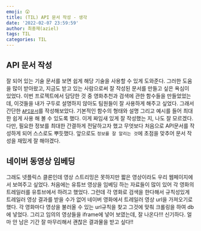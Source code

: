 ```yaml
---
emoji: 😲
title: (TIL) API 문서 작성 - 생각
date: '2022-02-07 23:59:59'
author: 최중재(aziel)
tags: TIL
categories: TIL
---
```


## API 문서 작성

잘 되어 있는 기술 문서를 보면 쉽게 해당 기술을 사용할 수 있게 도와준다. 그러한 도움을 많이 받아왔고, 지금도 받고 있는 사람으로써 잘 작성된 문서를 만들고 싶은 욕심이 있었다. 이번 프로젝트에서 담당한 것 중 영화추천과 검색에 관한 함수들을 만들었었는데, 이것들을 내가 구두로 설명하지 않아도 팀원들이 잘 사용하게 해주고 싶었다. 그래서 간단한 [`API문서`](https://github.com/joneheart/3team_netflix_clonecoding_project/wiki/%EC%98%81%ED%99%94-%EA%B2%80%EC%83%89-%ED%95%A8%EC%88%98-API)를 작성해보았다. 기본적인 함수의 형태와 설명 그리고 예시를 들어 최대한 쉽게 사용 해 볼 수 있도록 했다. 이게 짜임새 있게 잘 작성했는 지, 나도 잘 모르겠다. 다만, 필요한 정보를 최대한 간결하게 전달하고자 했고 무엇보다 처음으로 API문서를 작성하게 되어 스스로도 뿌듯했다. 앞으로도 `정보를 잘 알리는 것`에 초점을 맞추어 문서 작성을 재밌게 잘 해야겠다.

## 네이버 동영상 임베딩

그래도 넷플릭스 클론인데 영상 스트리밍은 못하지만 짧은 영상이라도 우리 웹페이지에서 보여주고 싶었다. 처음에는 유튜브 영상을 임베딩 하는 자료들이 많이 있어 각 영화의 트레일러를 유튜브에서 하려고 했었다. 그런데 각 영화로 검색을 한다해서 규칙성있게 트레일러 영상 결과를 받을 수가 없어 네이버 영화에서 트레일러 영상 url을 가져오기로 했다. 각 영화마다 영상을 불러올 수 있는 url규칙을 찾고 그것에 맞춰 크롤링을 하여 db에 넣었다. 그리고 임의의 영상들을 iframe에 넣어 보였는데, 잘 나온다!!! 신기하다. 얼마 안 남은 기간 잘 마무리해서 괜찮은 결과물을 받고 싶다!!

```toc

```
